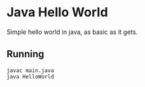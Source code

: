 # Java Hello World

Simple hello world in java, as basic as it gets.

## Running

```Console
javac main.java
java HelloWorld
```
